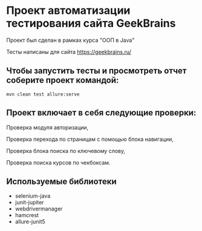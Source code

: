 # Проект автоматизации тестирования сайта GeekBrains
Проект был сделан в рамках курса "ООП в Java"

Тесты написаны для сайта https://geekbrains.ru/

## Чтобы запустить тесты и просмотреть отчет соберите проект командой:

```mvn
mvn clean test allure:serve
```

## Проект включает в себя следующие проверки:
Проверка модуля авторизации,

Проверка перехода по страницам с помощью блока навигации,

Проверка блока поиска по ключевому слову,

Проверка поиска курсов по чекбоксам.
## Используемые библиотеки

  - selenium-java
  - junit-jupiter
  - webdrivermanager
  - hamcrest
  - allure-junit5